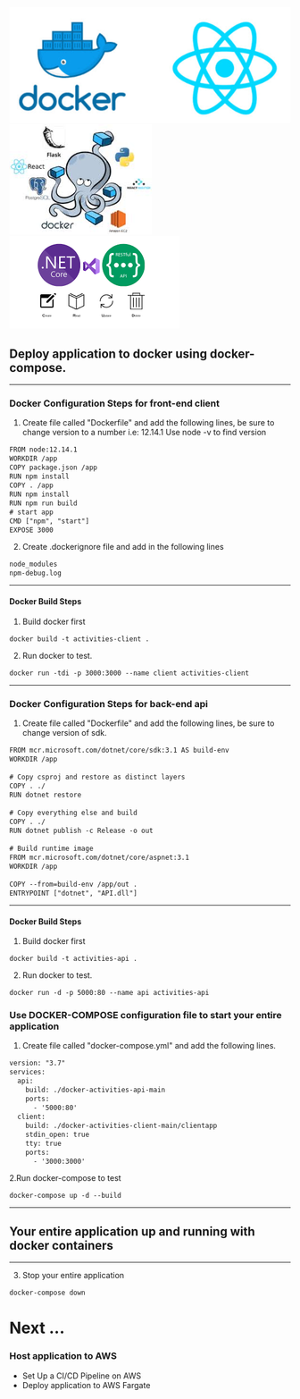 ![](client/images/docker-image.jpg)
![](client/images/docker-compose.jpg)
![](client/images/aspnetcore.png)

## Deploy application to docker using docker-compose.
-----
### Docker Configuration Steps for front-end client

1. Create file called "Dockerfile" and add the following lines, be sure to change version to a number i.e: 12.14.1 Use node -v to find version
```
FROM node:12.14.1
WORKDIR /app
COPY package.json /app
RUN npm install
COPY . /app
RUN npm install
RUN npm run build
# start app
CMD ["npm", "start"]
EXPOSE 3000
```
2. Create .dockerignore file and add in the following lines
```
node_modules
npm-debug.log
```
----
#### Docker Build Steps
1. Build docker first
```
docker build -t activities-client .
```
2. Run docker to test.
```
docker run -tdi -p 3000:3000 --name client activities-client
```
-----
### Docker Configuration Steps for back-end api
1. Create file called "Dockerfile" and add the following lines, be sure to change version of sdk.
```
FROM mcr.microsoft.com/dotnet/core/sdk:3.1 AS build-env
WORKDIR /app

# Copy csproj and restore as distinct layers
COPY . ./
RUN dotnet restore

# Copy everything else and build
COPY . ./
RUN dotnet publish -c Release -o out

# Build runtime image
FROM mcr.microsoft.com/dotnet/core/aspnet:3.1
WORKDIR /app

COPY --from=build-env /app/out .
ENTRYPOINT ["dotnet", "API.dll"]

```
----
#### Docker Build Steps
1. Build docker first
```
docker build -t activities-api .
```
2. Run docker to test.
```
docker run -d -p 5000:80 --name api activities-api
```

### Use DOCKER-COMPOSE configuration file to start your entire application
1. Create file called "docker-compose.yml" and add the following lines.
```
version: "3.7"
services:
  api:
    build: ./docker-activities-api-main
    ports: 
      - '5000:80'
  client:
    build: ./docker-activities-client-main/clientapp
    stdin_open: true
    tty: true
    ports: 
      - '3000:3000'
```
2.Run docker-compose to test 
```
docker-compose up -d --build
```
------
## Your entire application up and running with docker containers
------
3. Stop your entire application
```
docker-compose down
```
# Next ...
### Host application to AWS
  - Set Up a CI/CD Pipeline on AWS 
  - Deploy application to AWS Fargate 
